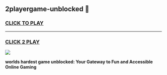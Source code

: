 
## 2playergame-unblocked 👋
<h3>
<a href="https://premium.freeplayer.one?title=2playergame-unblocked&ref=14F">CLICK TO PLAY</a></h3>
<hr>

<h3>
<a href="https://premium.freeplayer.one?title=2playergame-unblocked&ref=14F">CLICK 2 PLAY</a>
  
</h3>

<a href="https://premium.freeplayer.one?title=2playergame-unblocked&ref=12F/"><img src="https://clearcache.store/games.png"></a>


**worlds hardest game unblocked: Your Gateway to Fun and Accessible Online Gaming**
